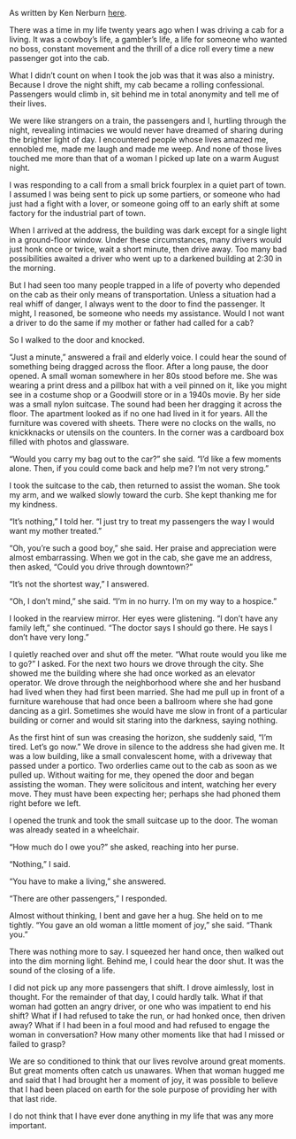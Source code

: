 As written by Ken Nerburn [here](https://kentnerburn.com/the-cab-ride-ill-never-forget).


There was a time in my life twenty years ago when I was driving a cab for a living. It was a cowboy’s life, a gambler’s life, a life for someone who wanted no boss, constant movement and the thrill of a dice roll every time a new passenger got into the cab.

What I didn’t count on when I took the job was that it was also a ministry. Because I drove the night shift, my cab became a rolling confessional. Passengers would climb in, sit behind me in total anonymity and tell me of their lives.

We were like strangers on a train, the passengers and I, hurtling through the night, revealing intimacies we would never have dreamed of sharing during the brighter light of day. I encountered people whose lives amazed me, ennobled me, made me laugh and made me weep. And none of those lives touched me more than that of a woman I picked up late on a warm August night.

I was responding to a call from a small brick fourplex in a quiet part of town. I assumed I was being sent to pick up some partiers, or someone who had just had a fight with a lover, or someone going off to an early shift at some factory for the industrial part of town.

When I arrived at the address, the building was dark except for a single light in a ground-floor window. Under these circumstances, many drivers would just honk once or twice, wait a short minute, then drive away. Too many bad possibilities awaited a driver who went up to a darkened building at 2:30 in the morning.

But I had seen too many people trapped in a life of poverty who depended on the cab as their only means of transportation. Unless a situation had a real whiff of danger, I always went to the door to find the passenger. It might, I reasoned, be someone who needs my assistance. Would I not want a driver to do the same if my mother or father had called for a cab?

So I walked to the door and knocked.

“Just a minute,” answered a frail and elderly voice. I could hear the sound of something being dragged across the floor. After a long pause, the door opened. A small woman somewhere in her 80s stood before me. She was wearing a print dress and a pillbox hat with a veil pinned on it, like you might see in a costume shop or a Goodwill store or in a 1940s movie. By her side was a small nylon suitcase. The sound had been her dragging it across the floor.
The apartment looked as if no one had lived in it for years. All the furniture was covered with sheets. There were no clocks on the walls, no knickknacks or utensils on the counters. In the corner was a cardboard box filled with photos and glassware.

“Would you carry my bag out to the car?” she said. “I’d like a few moments alone. Then, if you could come back and help me? I’m not very strong.”

I took the suitcase to the cab, then returned to assist the woman. She took my arm, and we walked slowly toward the curb. She kept thanking me for my kindness.

“It’s nothing,” I told her. “I just try to treat my passengers the way I would want my mother treated.”

“Oh, you’re such a good boy,” she said. Her praise and appreciation were almost embarrassing.
When we got in the cab, she gave me an address, then asked, “Could you drive through downtown?”

“It’s not the shortest way,” I answered.

“Oh, I don’t mind,” she said. “I’m in no hurry. I’m on my way to a hospice.”

I looked in the rearview mirror. Her eyes were glistening. “I don’t have any family left,” she continued. “The doctor says I should go there. He says I don’t have very long.”

I quietly reached over and shut off the meter. “What route would you like me to go?” I asked.
For the next two hours we drove through the city. She showed me the building where she had once worked as an elevator operator. We drove through the neighborhood where she and her husband had lived when they had first been married. She had me pull up in front of a furniture warehouse that had once been a ballroom where she had gone dancing as a girl. Sometimes she would have me slow in front of a particular building or corner and would sit staring into the darkness, saying nothing.

As the first hint of sun was creasing the horizon, she suddenly said, “I’m tired. Let’s go now.”
We drove in silence to the address she had given me. It was a low building, like a small convalescent home, with a driveway that passed under a portico. Two orderlies came out to the cab as soon as we pulled up. Without waiting for me, they opened the door and began assisting the woman. They were solicitous and intent, watching her every move. They must have been expecting her; perhaps she had phoned them right before we left.

I opened the trunk and took the small suitcase up to the door. The woman was already seated in a wheelchair.

“How much do I owe you?” she asked, reaching into her purse.

“Nothing,” I said.

“You have to make a living,” she answered.

“There are other passengers,” I responded.

Almost without thinking, I bent and gave her a hug. She held on to me tightly. “You gave an old woman a little moment of joy,” she said. “Thank you.”

There was nothing more to say. I squeezed her hand once, then walked out into the dim morning light. Behind me, I could hear the door shut. It was the sound of the closing of a life.

I did not pick up any more passengers that shift. I drove aimlessly, lost in thought. For the remainder of that day, I could hardly talk. What if that woman had gotten an angry driver, or one who was impatient to end his shift? What if I had refused to take the run, or had honked once, then driven away? What if I had been in a foul mood and had refused to engage the woman in conversation? How many other moments like that had I missed or failed to grasp?

We are so conditioned to think that our lives revolve around great moments. But great moments often catch us unawares. When that woman hugged me and said that I had brought her a moment of joy, it was possible to believe that I had been placed on earth for the sole purpose of providing her with that last ride.

I do not think that I have ever done anything in my life that was any more important.
